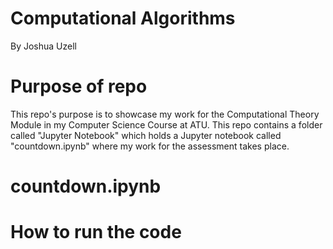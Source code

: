 # Computational Algorithms
By Joshua Uzell

# Purpose of repo
This repo's purpose is to showcase my work for the Computational Theory Module in my Computer Science Course at ATU. This repo contains a folder called "Jupyter Notebook" which holds a Jupyter notebook called "countdown.ipynb" where my work for the assessment takes place.

# countdown.ipynb


# How to run the code

